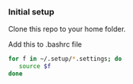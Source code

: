 ### Initial setup

Clone this repo to your home folder.

Add this to .bashrc file

```bash
for f in ~/.setup/*.settings; do
   source $f
done
```
